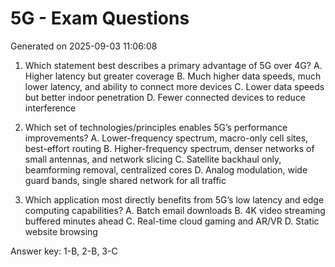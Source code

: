 # 5G - Exam Questions

Generated on 2025-09-03 11:06:08

1) Which statement best describes a primary advantage of 5G over 4G?
A. Higher latency but greater coverage
B. Much higher data speeds, much lower latency, and ability to connect more devices
C. Lower data speeds but better indoor penetration
D. Fewer connected devices to reduce interference

2) Which set of technologies/principles enables 5G’s performance improvements?
A. Lower-frequency spectrum, macro-only cell sites, best-effort routing
B. Higher-frequency spectrum, denser networks of small antennas, and network slicing
C. Satellite backhaul only, beamforming removal, centralized cores
D. Analog modulation, wide guard bands, single shared network for all traffic

3) Which application most directly benefits from 5G’s low latency and edge computing capabilities?
A. Batch email downloads
B. 4K video streaming buffered minutes ahead
C. Real-time cloud gaming and AR/VR
D. Static website browsing

Answer key: 1-B, 2-B, 3-C
